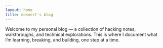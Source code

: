 ```yaml
---
layout: home
title: desvert's blog
---
```


Welcome to my personal blog — a collection of hacking notes, walkthroughs, and technical explorations. This is where I document what I’m learning, breaking, and building, one step at a time.